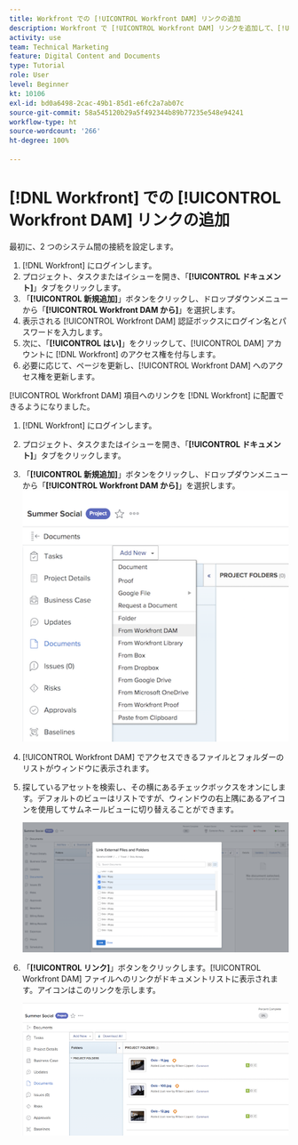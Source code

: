 ```yaml
---
title: Workfront での [!UICONTROL Workfront DAM] リンクの追加
description: Workfront で [!UICONTROL Workfront DAM] リンクを追加して、[!UICONTROL DAM] を Workfront のプロジェクト、タスク、イシューにリンクできるようにする方法について説明します。
activity: use
team: Technical Marketing
feature: Digital Content and Documents
type: Tutorial
role: User
level: Beginner
kt: 10106
exl-id: bd0a6498-2cac-49b1-85d1-e6fc2a7ab07c
source-git-commit: 58a545120b29a5f492344b89b77235e548e94241
workflow-type: ht
source-wordcount: '266'
ht-degree: 100%

---
```


# [!DNL Workfront] での [!UICONTROL Workfront DAM] リンクの追加

最初に、2 つのシステム間の接続を設定します。

1. [!DNL Workfront] にログインします。
1. プロジェクト、タスクまたはイシューを開き、「**[!UICONTROL ドキュメント]**」タブをクリックします。
1. 「**[!UICONTROL 新規追加]**」ボタンをクリックし、ドロップダウンメニューから「**[!UICONTROL Workfront DAM から]**」を選択します。
1. 表示される [!UICONTROL Workfront DAM] 認証ボックスにログイン名とパスワードを入力します。
1. 次に、「**[!UICONTROL はい]**」をクリックして、[!UICONTROL DAM] アカウントに [!DNL Workfront] のアクセス権を付与します。
1. 必要に応じて、ページを更新し、[!UICONTROL Workfront DAM] へのアクセス権を更新します。

[!UICONTROL Workfront DAM] 項目へのリンクを [!DNL Workfront] に配置できるようになりました。

1. [!DNL Workfront] にログインします。
1. プロジェクト、タスクまたはイシューを開き、「**[!UICONTROL ドキュメント]**」タブをクリックします。
1. 「**[!UICONTROL 新規追加]**」ボタンをクリックし、ドロップダウンメニューから「**[!UICONTROL Workfront DAM から]**」を選択します。
   ![[!UICONTROL 新規追加]ドロップダウンメニューの「[!UICONTROL Workfront DAM から]」オプションの画像](assets/01-contributor-from-workfront-dam.png)
1. [!UICONTROL Workfront DAM] でアクセスできるファイルとフォルダーのリストがウィンドウに表示されます。

1. 探しているアセットを検索し、その横にあるチェックボックスをオンにします。デフォルトのビューはリストですが、ウィンドウの右上隅にあるアイコンを使用してサムネールビューに切り替えることができます。

   ![ポップアップウィンドウで選択したアセットの画像](assets/02-contributor-select-files-in-dam.png)

1. 「**[!UICONTROL リンク]**」ボタンをクリックします。[!UICONTROL Workfront DAM] ファイルへのリンクがドキュメントリストに表示されます。アイコンはこのリンクを示します。

   ![[!DNL Workfront] のドキュメントリストに表示される [!UICONTROL Workfront DAM] ファイルへのリンクの画像。](assets/03-contributor-linked-in-wf.png)
